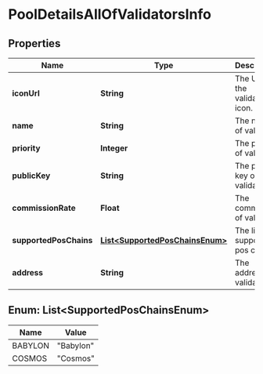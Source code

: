 

# PoolDetailsAllOfValidatorsInfo


## Properties

| Name | Type | Description | Notes |
|------------ | ------------- | ------------- | -------------|
|**iconUrl** | **String** | The URL of the validator&#39;s icon. |  |
|**name** | **String** | The name of validator. |  |
|**priority** | **Integer** | The priority of validator. |  [optional] |
|**publicKey** | **String** | The public key of validator. |  |
|**commissionRate** | **Float** | The commission of validator. |  |
|**supportedPosChains** | [**List&lt;SupportedPosChainsEnum&gt;**](#List&lt;SupportedPosChainsEnum&gt;) | The list of supported pos chains. |  |
|**address** | **String** | The address of validator. |  |



## Enum: List&lt;SupportedPosChainsEnum&gt;

| Name | Value |
|---- | -----|
| BABYLON | &quot;Babylon&quot; |
| COSMOS | &quot;Cosmos&quot; |



